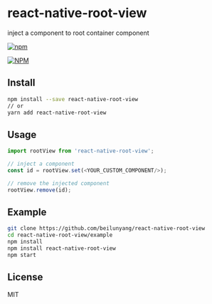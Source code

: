 # react-native-root-view
inject a component to root container component

[![npm](https://img.shields.io/npm/l/express.svg)]()

[![NPM](https://nodei.co/npm/react-native-root-view.png)](https://nodei.co/npm/react-native-root-view/)

## Install
```bash
npm install --save react-native-root-view
// or
yarn add react-native-root-view
```

## Usage
```javascript
import rootView from 'react-native-root-view';

// inject a component
const id = rootView.set(<YOUR_CUSTOM_COMPONENT/>);

// remove the injected component
rootView.remove(id);
```

## Example
```bash
git clone https://github.com/beilunyang/react-native-root-view
cd react-native-root-view/example
npm install
npm install react-native-root-view
npm start
```

## License
MIT


